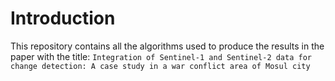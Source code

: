 # Introduction

This repository contains all the algorithms used to produce the results in the paper with the title: `Integration of Sentinel-1 and Sentinel-2 data for change detection: A case study in a war conflict area of Mosul city`
